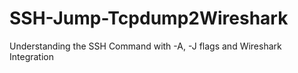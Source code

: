 # SSH-Jump-Tcpdump2Wireshark
Understanding the SSH Command with -A, -J flags and Wireshark Integration 
